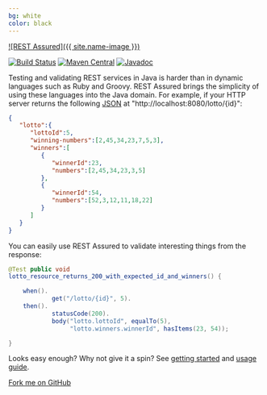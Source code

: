 ```yaml
---
bg: white
color: black
---
```


[![REST Assured]({{ site.name-image }})](https://github.com/rest-assured/rest-assured)

[![Build Status](https://travis-ci.org/rest-assured/rest-assured.svg)](https://travis-ci.org/rest-assured/rest-assured.svg?branch=master)
[![Maven Central](https://maven-badges.herokuapp.com/maven-central/io.rest-assured/rest-assured/badge.svg)](https://maven-badges.herokuapp.com/maven-central/io.rest-assured/rest-assured)
[![Javadoc](https://javadoc-badge.appspot.com/io.rest-assured/rest-assured.svg)](http://www.javadoc.io/doc/io.rest-assured/rest-assured)

Testing and validating REST services in Java is harder than in dynamic languages such as Ruby and Groovy. REST Assured brings the simplicity of using these
languages into the Java domain. For example, if your HTTP server returns the following [JSON](http://www.json.org/) at "http://localhost:8080/lotto/{id}":

```json
{
   "lotto":{
      "lottoId":5,
      "winning-numbers":[2,45,34,23,7,5,3],
      "winners":[
         {
            "winnerId":23,
            "numbers":[2,45,34,23,3,5]
         },
         {
            "winnerId":54,
            "numbers":[52,3,12,11,18,22]
         }
      ]
   }
}
```

You can easily use REST Assured to validate interesting things from the response:

```java
@Test public void
lotto_resource_returns_200_with_expected_id_and_winners() {

    when().
            get("/lotto/{id}", 5).
    then().
            statusCode(200).
            body("lotto.lottoId", equalTo(5),
                 "lotto.winners.winnerId", hasItems(23, 54));

}
```

Looks easy enough? Why not give it a spin? See [getting started](https://github.com/rest-assured/rest-assured/wiki/GettingStarted) and [usage guide](https://github.com/rest-assured/rest-assured/wiki/Usage).


<span id="forkongithub">
  <a href="{{ site.source_link }}" class="bg-green">
      Fork me on GitHub
  </a>
</span>
